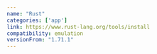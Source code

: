 ```yaml
---
name: "Rust"
categories: ['app']
link: https://www.rust-lang.org/tools/install
compatibility: emulation
versionFrom: "1.71.1"
---
```


